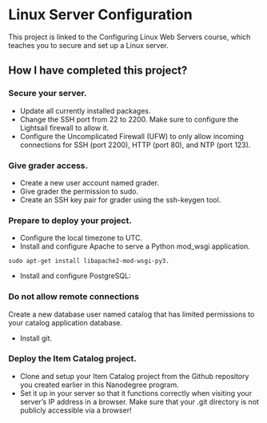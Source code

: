 # Linux Server Configuration
This project is linked to the Configuring Linux Web Servers course, which teaches you to secure and set up a Linux server. 

## How I have completed this project?

### Secure your server.
* Update all currently installed packages.
* Change the SSH port from 22 to 2200. Make sure to configure the Lightsail firewall to allow it.
* Configure the Uncomplicated Firewall (UFW) to only allow incoming connections for SSH (port 2200), HTTP (port 80), and NTP (port 123).

### Give grader access.
* Create a new user account named grader.
* Give grader the permission to sudo.
* Create an SSH key pair for grader using the ssh-keygen tool.

### Prepare to deploy your project.
* Configure the local timezone to UTC.
* Install and configure Apache to serve a Python mod_wsgi application.

```
sudo apt-get install libapache2-mod-wsgi-py3.
```
* Install and configure PostgreSQL:

### Do not allow remote connections
Create a new database user named catalog that has limited permissions to your catalog application database.
* Install git.

### Deploy the Item Catalog project.
* Clone and setup your Item Catalog project from the Github repository you created earlier in this Nanodegree program.
* Set it up in your server so that it functions correctly when visiting your server’s IP address in a browser. Make sure that your .git directory is not publicly accessible via a browser!
